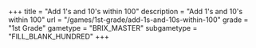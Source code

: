 +++
title = "Add 1's and 10's within 100"
description = "Add 1's and 10's within 100"
url = "/games/1st-grade/add-1s-and-10s-within-100"
grade = "1st Grade"
gametype = "BRIX_MASTER"
subgametype = "FILL_BLANK_HUNDRED"
+++